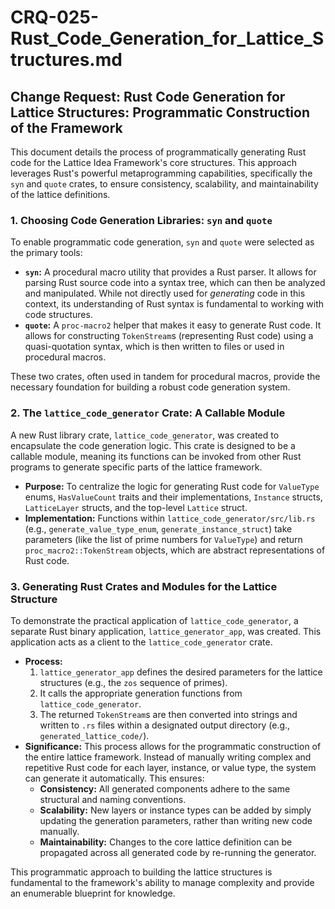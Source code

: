 # CRQ-025-Rust_Code_Generation_for_Lattice_Structures.md

## Change Request: Rust Code Generation for Lattice Structures: Programmatic Construction of the Framework

This document details the process of programmatically generating Rust code for the Lattice Idea Framework's core structures. This approach leverages Rust's powerful metaprogramming capabilities, specifically the `syn` and `quote` crates, to ensure consistency, scalability, and maintainability of the lattice definitions.

### 1. Choosing Code Generation Libraries: `syn` and `quote`

To enable programmatic code generation, `syn` and `quote` were selected as the primary tools:

*   **`syn`:** A procedural macro utility that provides a Rust parser. It allows for parsing Rust source code into a syntax tree, which can then be analyzed and manipulated. While not directly used for *generating* code in this context, its understanding of Rust syntax is fundamental to working with code structures.
*   **`quote`:** A `proc-macro2` helper that makes it easy to generate Rust code. It allows for constructing `TokenStream`s (representing Rust code) using a quasi-quotation syntax, which is then written to files or used in procedural macros.

These two crates, often used in tandem for procedural macros, provide the necessary foundation for building a robust code generation system.

### 2. The `lattice_code_generator` Crate: A Callable Module

A new Rust library crate, `lattice_code_generator`, was created to encapsulate the code generation logic. This crate is designed to be a callable module, meaning its functions can be invoked from other Rust programs to generate specific parts of the lattice framework.

*   **Purpose:** To centralize the logic for generating Rust code for `ValueType` enums, `HasValueCount` traits and their implementations, `Instance` structs, `LatticeLayer` structs, and the top-level `Lattice` struct.
*   **Implementation:** Functions within `lattice_code_generator/src/lib.rs` (e.g., `generate_value_type_enum`, `generate_instance_struct`) take parameters (like the list of prime numbers for `ValueType`) and return `proc_macro2::TokenStream` objects, which are abstract representations of Rust code.

### 3. Generating Rust Crates and Modules for the Lattice Structure

To demonstrate the practical application of `lattice_code_generator`, a separate Rust binary application, `lattice_generator_app`, was created. This application acts as a client to the `lattice_code_generator` crate.

*   **Process:**
    1.  `lattice_generator_app` defines the desired parameters for the lattice structures (e.g., the `zos` sequence of primes).
    2.  It calls the appropriate generation functions from `lattice_code_generator`.
    3.  The returned `TokenStream`s are then converted into strings and written to `.rs` files within a designated output directory (e.g., `generated_lattice_code/`).
*   **Significance:** This process allows for the programmatic construction of the entire lattice framework. Instead of manually writing complex and repetitive Rust code for each layer, instance, or value type, the system can generate it automatically. This ensures:
    *   **Consistency:** All generated components adhere to the same structural and naming conventions.
    *   **Scalability:** New layers or instance types can be added by simply updating the generation parameters, rather than writing new code manually.
    *   **Maintainability:** Changes to the core lattice definition can be propagated across all generated code by re-running the generator.

This programmatic approach to building the lattice structures is fundamental to the framework's ability to manage complexity and provide an enumerable blueprint for knowledge.
